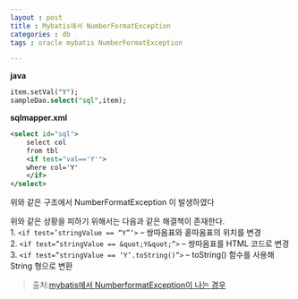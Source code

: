 ```yaml
---
layout : post
title : Mybatis에서 NumberFormatException
categories : db
tags : oracle mybatis NumberFormatException

---
```



**java**


```sql
item.setVal("Y");
sampleDao.select("sql",item);
```


**sqlmapper.xml**


```xml
<select id="sql">
    select col
    from tbl
    <if test="val=='Y'">
    where col='Y'
    </if>
</select>
```

<p>위와 같은 구조에서 NumberFormatException 이 발생하였다</p>

<p>위와 같은 상황을 피하기 위해서는 다음과 같은 해결책이 존재한다. <br>
1. <code>&lt;if test=’stringValue == “Y”‘&gt;</code> – 쌍따옴표와 홑따옴표의 위치를 변경 <br>
2. <code>&lt;if test=”stringValue == &amp;quot;Y&amp;quot;”&gt;</code> – 쌍따옴표를 HTML 코드로 변경 <br>
3. <code>&lt;if test=”stringValue == ‘Y’.toString()”&gt;</code> – toString() 함수를 사용해 String 형으로 변환</p>

<blockquote>
  <p>출처:<a href="http://t-ara72.blogspot.kr/2013/10/mybatis-numberformatexception.html?m=1">mybatis에서 NumberformatException이 나는 경우 <br>
  </a></p>
</blockquote>
